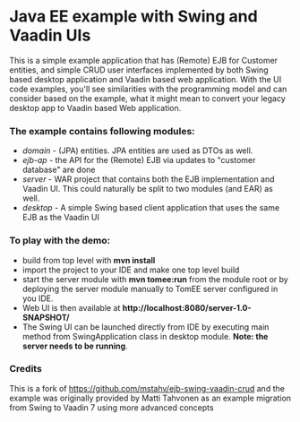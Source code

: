 # Java EE example with Swing and Vaadin UIs

This is a simple example application that has (Remote) EJB for Customer entities, and simple CRUD user interfaces implemented by both Swing based desktop application and Vaadin based web application. With the UI code examples, you'll see similarities with the programming model and can consider based on the example, what it might mean to convert your legacy desktop app to Vaadin based Web application.

### The example contains following modules:

 * *domain* - (JPA) entities. JPA entities are used as DTOs as well.
 * *ejb-ap* - the API for the (Remote) EJB via updates to "customer database" are done
 * *server* - WAR project that contains both the EJB implementation and Vaadin UI. This could naturally be split to two modules (and EAR) as well.
 * *desktop* - A simple Swing based client application that uses the same EJB as the Vaadin UI

### To play with the demo:

 * build from top level with **mvn install**
 * import the project to your IDE and make one top level build
 * start the server module with **mvn tomee:run** from the module root or by deploying the server module manually to TomEE server configured in you IDE.
 * Web UI is then available at **http://localhost:8080/server-1.0-SNAPSHOT/**
 * The Swing UI can be launched directly from IDE by executing main method from SwingApplication class in desktop module. **Note: the server needs to be running**.

### Credits

This is a fork of https://github.com/mstahv/ejb-swing-vaadin-crud and the example was originally provided by Matti Tahvonen as an example migration from Swing to Vaadin 7 using more advanced concepts